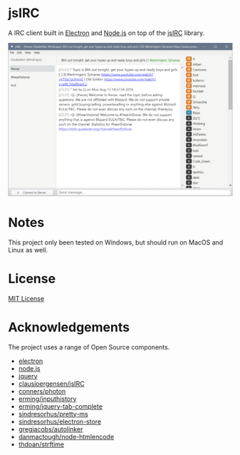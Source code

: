 # jsIRC

A IRC client built in [Electron](https://electronjs.org) and [Node.js](https://nodejs.org/) on top of the [jsIRC](https://github.com/clausjoergensen/jsIRC) library.

![](screenshot.png)

# Notes

This project only been tested on Windows, but should run on MacOS and Linux as well.

# License

[MIT License](LICENSE.md)

# Acknowledgements

The project uses a range of Open Source components. 

* [electron](https://github.com/electron/electron)
* [node.js](https://github.com/nodejs/node)
* [jquery](https://github.com/jquery/jquery)
* [clausjoergensen/jsIRC](https://github.com/clausjoergensen/jsIRC)
* [conners/photon](https://github.com/connors/photon)
* [erming/inputhistory](https://github.com/erming/inputhistory)
* [erming/jquery-tab-complete](https://github.com/erming/jquery-tab-complete)
* [sindresorhus/pretty-ms](https://github.com/sindresorhus/pretty-ms)
* [sindresorhus/electron-store](https://github.com/sindresorhus/electron-store)
* [gregjacobs/autolinker](https://github.com/gregjacobs)
* [danmactough/node-htmlencode](https://github.com/danmactough/node-htmlencode)
* [thdoan/strftime](https://github.com/thdoan/strftime)
